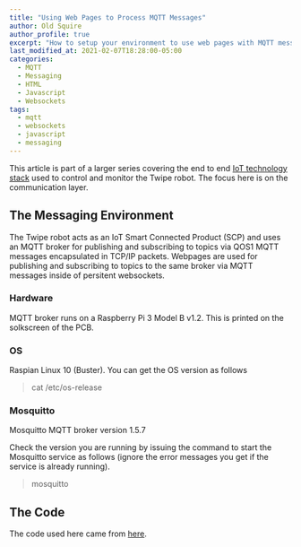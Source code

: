 ```yaml
---
title: "Using Web Pages to Process MQTT Messages"
author: Old Squire
author_profile: true
excerpt: "How to setup your environment to use web pages with MQTT messages."
last_modified_at: 2021-02-07T18:28:00-05:00
categories:
  - MQTT
  - Messaging
  - HTML
  - Javascript
  - Websockets
tags:
  - mqtt
  - websockets
  - javascript
  - messaging
---
```

This article is part of a larger series covering the end to end [IoT technology stack](https://engineering.eckovation.com/iot-stack/) used to control and monitor the Twipe robot. The focus here is on the communication layer.

## The Messaging Environment
The Twipe robot acts as an IoT Smart Connected Product (SCP) and uses an MQTT broker for publishing and subscribing to topics via QOS1 MQTT messages encapsulated in TCP/IP packets. Webpages are used for publishing and subscribing to topics to the same broker via MQTT messages inside of persitent websockets.    

### Hardware
MQTT broker runs on a Raspberry Pi 3 Model B v1.2. This is printed on the solkscreen of the PCB.

### OS
Raspian Linux 10 (Buster). You can get the OS version as follows

> cat /etc/os-release

### Mosquitto
Mosquitto MQTT broker version 1.5.7

Check the version you are running by issuing the command to start the Mosquitto service as follows (ignore the error messages you get if the service is already running).

> mosquitto 

## The Code
The code used here came from [here](https://github.com/thomaslaurenson/MQTT-Subscription-Examples).
